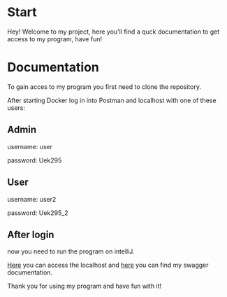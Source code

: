 # Start

Hey! Welcome to my project, here you'll find a quck documentation to get access to my program, have fun!

# Documentation

To gain acces to my program you first need to clone the repository.

After starting Docker log in into Postman and localhost with one of these users:

## Admin

username: user

password: Uek295



## User

username: user2

password: Uek295_2


## After login

now you need to run the program on intelliJ.

[Here](http://localhost:8080/rank)  you can access the localhost and [here](http://localhost:8080/swagger-ui/index.html#/rank-controller/) you can find my swagger documentation.

Thank you for using my program and have fun with it!
